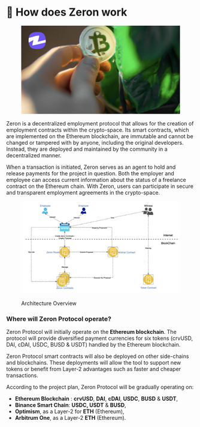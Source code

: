 # 🚀 How does Zeron work

<figure><img src="../../.gitbook/assets/zeron-3.png" alt=""><figcaption></figcaption></figure>

Zeron is a decentralized employment protocol that allows for the creation of employment contracts within the crypto-space. Its smart contracts, which are implemented on the Ethereum blockchain, are immutable and cannot be changed or tampered with by anyone, including the original developers. Instead, they are deployed and maintained by the community in a decentralized manner.

When a transaction is initiated, Zeron serves as an agent to hold and release payments for the project in question. Both the employer and employee can access current information about the status of a freelance contract on the Ethereum chain. With Zeron, users can participate in secure and transparent employment agreements in the crypto-space.

<figure><img src="../../.gitbook/assets/zeron_Architecture.png" alt=""><figcaption><p>Architecture Overview</p></figcaption></figure>



### Where will Zeron Protocol operate?

Zeron Protocol will initially operate on the **Ethereum blockchain**. The protocol will provide diversified payment currencies for six tokens (crvUSD, DAI, cDAI, USDC, BUSD & USDT) handled by the Ethereum blockchain.

Zeron Protocol smart contracts will also be deployed on other side-chains and blockchains. These deployments will allow the tool to support new tokens or benefit from Layer-2 advantages such as faster and cheaper transactions.

According to the project plan, Zeron Protocol will be gradually operating on:

* **Ethereum Blockchain** : **crvUSD**, **DAI**, **cDAI**, **USDC**, **BUSD** & **USDT**,
* **Binance Smart Chain**: **USDC, USDT** & **BUSD**,
* **Optimism**, as a Layer-2 for **ETH** (Ethereum),
* **Arbitrum One**, as a Layer-2 **ETH** (Ethereum).
